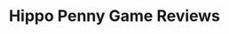 ---
title: Hippo Penny Game Reviews
layout: scoredetail
permalink: /meta-score/gestalt-steam-and-cinder
header:
  teaser: /assets/images/gestalt-steam-and-cinder.jpg
  video:
    id: nusip-HOOEE
    provider: youtube
---